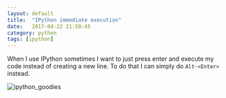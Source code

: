 ```yaml
---
layout: default
title:  "IPython immediate execution"
date:   2017-04-22 21:50:45
category: python
tags: [ipython]
---
```

When I use IPython sometimes I want to just press enter and execute my code instead of creating a new line. To do that I can simply do `Alt-<Enter>` instead.

![ipython_goodies](https://cloud.githubusercontent.com/assets/778410/22355060/bfc21fde-e3fe-11e6-93fe-c1baf7fd9942.gif)
